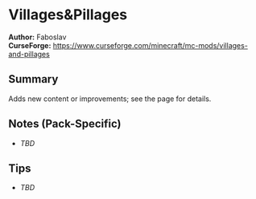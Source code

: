 # Villages&Pillages

**Author:** Faboslav  
**CurseForge:** https://www.curseforge.com/minecraft/mc-mods/villages-and-pillages

## Summary
Adds new content or improvements; see the page for details.

## Notes (Pack-Specific)
- _TBD_

## Tips
- _TBD_

